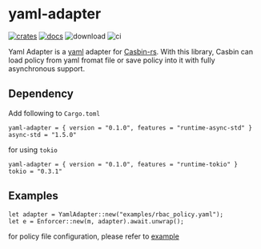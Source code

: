 # yaml-adapter

[![crates](https://img.shields.io/crates/v/yaml-adapter)](https://crates.io/crates/yaml-adapter)
[![docs](https://docs.rs/yaml-adapter/badge.svg)](https://docs.rs/yaml-adapter)
![download](https://img.shields.io/crates/d/yaml-adapter)
![ci](https://github.com/casbin-rs/yaml-adapter/workflows/ci/badge.svg)

Yaml Adapter is a [yaml](https://github.com/dtolnay/serde-yaml) adapter for [Casbin-rs](https://github.com/casbin/casbin-rs). With this library, Casbin can load policy from yaml fromat file or save policy into it with fully asynchronous support.

## Dependency

Add following to `Cargo.toml`

```
yaml-adapter = { version = "0.1.0", features = "runtime-async-std" }
async-std = "1.5.0"
```

for using `tokio`

```
yaml-adapter = { version = "0.1.0", features = "runtime-tokio" }
tokio = "0.3.1"
```

## Examples

```
let adapter = YamlAdapter::new("examples/rbac_policy.yaml");
let e = Enforcer::new(m, adapter).await.unwrap();
```

for policy file configuration, please refer to [example](../examples)
